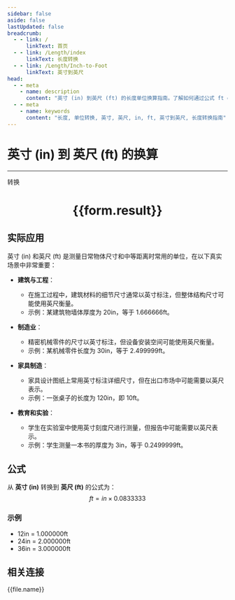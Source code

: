 ```yaml
---
sidebar: false
aside: false
lastUpdated: false
breadcrumb:
  - - link: /
      linkText: 首页
  - - link: /Length/index
      linkText: 长度转换
  - - link: /Length/Inch-to-Foot
      linkText: 英寸到英尺
head:
  - - meta
    - name: description
      content: "英寸 (in) 到英尺 (ft) 的长度单位换算指南。了解如何通过公式 ft = in × 0.0833333 转换为英尺。"
  - - meta
    - name: keywords
      content: "长度, 单位转换, 英寸, 英尺, in, ft, 英寸到英尺, 长度转换指南"
---
```

# 英寸 (in) 到 英尺 (ft) 的换算
---
<script setup>
import { onMounted, reactive, inject, ref } from 'vue'
import { NButton, NForm, NFormItem, NInput, NInputNumber, NSelect, NCard, useMessage,NGrid ,NGi } from 'naive-ui'
import { defineClientComponent } from 'vitepress'
import { Length } from '../../files';

const convert = inject('convert')

const form = reactive({
  number: null,
  result: '',
})

const convertHandler = () => {
  if (form.number !== null && !isNaN(form.number)) {
    const convertedValue = parseFloat(form.number) * 0.0833333
    form.result = `${form.number}in = ${convertedValue.toFixed(6)}ft`
  } else {
    form.result = '请输入有效的数值。'
  }
}
</script>

<n-form size="large" :model="form">
  <n-form-item label="英寸 (in)">
    <n-input-number v-model:value="form.number" placeholder="输入英寸" style="width: 100%" />
  </n-form-item>
  <n-form-item>
    <n-button type="primary" @click="convertHandler" block>转换</n-button>
  </n-form-item>
</n-form>

<n-card  embedded :bordered="false" hoverable>
  <div  style="text-align:center">
    <h1>{{form.result}}</h1>
  </div>
</n-card>

## 实际应用

英寸 (in) 和英尺 (ft) 是测量日常物体尺寸和中等距离时常用的单位，在以下真实场景中非常重要：

- **建筑与工程**：
  - 在施工过程中，建筑材料的细节尺寸通常以英寸标注，但整体结构尺寸可能使用英尺衡量。
  - 示例：某建筑物墙体厚度为 20in，等于 1.666666ft。

- **制造业**：
  - 精密机械零件的尺寸以英寸标注，但设备安装空间可能使用英尺衡量。
  - 示例：某机械零件长度为 30in，等于 2.499999ft。

- **家具制造**：
  - 家具设计图纸上常用英寸标注详细尺寸，但在出口市场中可能需要以英尺表示。
  - 示例：一张桌子的长度为 120in，即 10ft。

- **教育和实验**：
  - 学生在实验室中使用英寸刻度尺进行测量，但报告中可能需要以英尺表示。
  - 示例：学生测量一本书的厚度为 3in，等于 0.2499999ft。

## 公式

从 **英寸 (in)** 转换到 **英尺 (ft)** 的公式为：
$$ ft = in \times 0.0833333 $$

### 示例
- 12in = 1.000000ft
- 24in = 2.000000ft
- 36in = 3.000000ft

## 相关连接
<n-grid x-gap="12" :cols="4">
  <n-gi v-for="(file, index) in Length" :key="index">
    <n-button
      text
      tag="a"
      :href="file.path"
      type="primary"
    >
      {{file.name}}
    </n-button>
  </n-gi>
</n-grid>